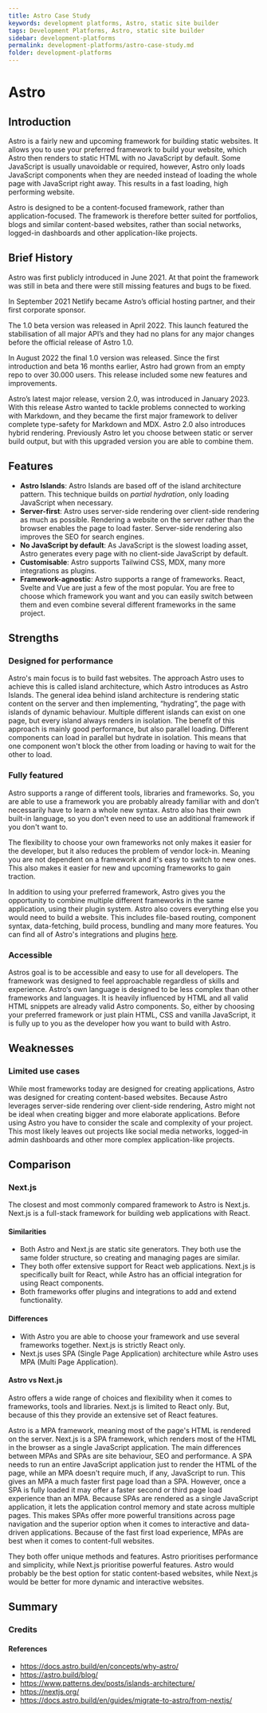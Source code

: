 ```yaml
---
title: Astro Case Study
keywords: development platforms, Astro, static site builder
tags: Development Platforms, Astro, static site builder
sidebar: development-platforms
permalink: development-platforms/astro-case-study.md
folder: development-platforms
---
```


# Astro


## Introduction

Astro is a fairly new and upcoming framework for building static websites. It allows you to use your preferred framework to build your website, which Astro then renders to static HTML with no JavaScript by default. Some JavaScript is usually unavoidable or required, however, Astro only loads JavaScript components when they are needed instead of loading the whole page with JavaScript right away. This results in a fast loading, high performing website.

Astro is designed to be a content-focused framework, rather than application-focused. The framework is therefore better suited for portfolios, blogs and similar content-based websites, rather than social networks, logged-in dashboards and other application-like projects.

## Brief History

Astro was first publicly introduced in June 2021. At that point the framework was still in beta and there were still missing features and bugs to be fixed.

In September 2021 Netlify became Astro’s official hosting partner, and their first corporate sponsor.

The 1.0 beta version was released in April 2022. This launch featured the stabilisation of all major API’s and they had no plans for any major changes before the official release of Astro 1.0.

In August 2022 the final 1.0 version was released. Since the first introduction and beta 16 months earlier, Astro had grown from an empty repo to over 30.000 users. This release included some new features and improvements.

Astro’s latest major release, version 2.0, was introduced in January 2023. With this release Astro wanted to tackle problems connected to working with Markdown, and they became the first major framework to deliver complete type-safety for Markdown and MDX. Astro 2.0 also introduces hybrid rendering. Previously Astro let you choose between static or server build output, but with this upgraded version you are able to combine them.

## Features

- **Astro Islands**: Astro Islands are based off of the island architecture pattern. This technique builds on _partial hydration_, only loading JavaScript when necessary.
- **Server-first**: Astro uses server-side rendering over client-side rendering as much as possible. Rendering a website on the server rather than the browser enables the page to load faster. Server-side rendering also improves the SEO for search engines.
- **No JavaScript by default**: As JavaScript is the slowest loading asset, Astro generates every page with no client-side JavaScript by default.
- **Customisable**: Astro supports Tailwind CSS, MDX, many more integrations as plugins.
- **Framework-agnostic**: Astro supports a range of frameworks. React, Svelte and Vue are just a few of the most popular. You are free to choose which framework you want and you can easily switch between them and even combine several different frameworks in the same project.

## Strengths

### Designed for performance

Astro's main focus is to build fast websites. The approach Astro uses to achieve this is called island architecture, which Astro introduces as Astro Islands. The general idea behind island architecture is rendering static content on the server and then implementing, “hydrating”, the page with islands of dynamic behaviour. Multiple different islands can exist on one page, but every island always renders in isolation. The benefit of this approach is mainly good performance, but also parallel loading. Different components can load in parallel but hydrate in isolation. This means that one component won't block the other from loading or having to wait for the other to load.

### Fully featured

Astro supports a range of different tools, libraries and frameworks. So, you are able to use a framework you are probably already familiar with and don’t necessarily have to learn a whole new syntax. Astro also has their own built-in language, so you don't even need to use an additional framework if you don't want to.

The flexibility to choose your own frameworks not only makes it easier for the developer, but it also reduces the problem of vendor lock-in. Meaning you are not dependent on a framework and it's easy to switch to new ones. This also makes it easier for new and upcoming frameworks to gain traction.

In addition to using your preferred framework, Astro gives you the opportunity to combine multiple different frameworks in the same application, using their plugin system. Astro also covers everything else you would need to build a website. This includes file-based routing, component syntax, data-fetching, build process, bundling and many more features. You can find all of Astro's integrations and plugins [here](https://astro.build/integrations/).

### Accessible

Astros goal is to be accessible and easy to use for all developers. The framework was designed to feel approachable regardless of skills and experience. Astro‘s own language is designed to be less complex than other frameworks and languages. It is heavily influenced by HTML and all valid HTML snippets are already valid Astro components. So, either by choosing your preferred framework or just plain HTML, CSS and vanilla JavaScript, it is fully up to you as the developer how you want to build with Astro.

## Weaknesses

### Limited use cases

While most frameworks today are designed for creating applications, Astro was designed for creating content-based websites. Because Astro leverages server-side rendering over client-side rendering, Astro might not be ideal when creating bigger and more elaborate applications. Before using Astro you have to consider the scale and complexity of your project. This most likely leaves out projects like social media networks, logged-in admin dashboards and other more complex application-like projects. 

## Comparison

### Next.js

The closest and most commonly compared framework to Astro is Next.js. Next.js is a full-stack framework for building web applications with React.

#### Similarities

- Both Astro and Next.js are static site generators. They both use the same folder structure, so creating and managing pages are similar.
- They both offer extensive support for React web applications. Next.js is specifically built for React, while Astro has an official integration for using React components.
- Both frameworks offer plugins and integrations to add and extend functionality.

#### Differences

- With Astro you are able to choose your framework and use several frameworks together. Next.js is strictly React only.
- Next.js uses SPA (Single Page Application) architecture while Astro uses MPA (Multi Page Application).

#### Astro vs Next.js

Astro offers a wide range of choices and flexibility when it comes to frameworks, tools and libraries. Next.js is limited to React only. But, because of this they provide an extensive set of React features.

Astro is a MPA framework, meaning most of the page's HTML is rendered on the server. Next.js is a SPA framework, which renders most of the HTML in the browser as a single JavaScript application. The main differences between MPAs and SPAs are site behaviour, SEO and performance. A SPA needs to run an entire JavaScript application just to render the HTML of the page, while an MPA doesn't require much, if any, JavaScript to run. This gives an MPA a much faster first page load than a SPA. However, once a SPA is fully loaded it may offer a faster second or third page load experience than an MPA. Because SPAs are rendered as a single JavaScript application, it lets the application control memory and state across multiple pages. This makes SPAs offer more powerful transitions across page navigation and the superior option when it comes to interactive and data-driven applications. Because of the fast first load experience, MPAs are best when it comes to content-full websites.

They both offer unique methods and features. Astro prioritises performance and simplicity, while Next.js prioritise powerful features. Astro would probably be the best option for static content-based websites, while Next.js would be better for more dynamic and interactive websites.

## Summary



### Credits

#### References
- https://docs.astro.build/en/concepts/why-astro/
- https://astro.build/blog/ 
- https://www.patterns.dev/posts/islands-architecture/ 
- https://nextjs.org/
- https://docs.astro.build/en/guides/migrate-to-astro/from-nextjs/ 
